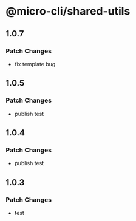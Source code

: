 # @micro-cli/shared-utils

## 1.0.7

### Patch Changes

- fix template bug

## 1.0.5

### Patch Changes

- publish test

## 1.0.4

### Patch Changes

- publish test

## 1.0.3

### Patch Changes

- test
